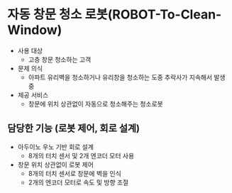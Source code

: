 # 자동 창문 청소 로봇(ROBOT-To-Clean-Window)
- 사용 대상
    - 고층 창문 청소하는 고객
- 문제 의식
    - 아파트 유리벽을 청소하거나 유리창을 청소하는 도중 추락사가 지속해서 발생 중
- 제공 서비스
    - 창문에 위치 상관없이 자동으로 청소해주는 청소로봇

## 담당한 기능 (로봇 제어, 회로 설계)
- 아두이노 우노 기반 회로 설계
    - 8개의 터치 센서 및 2개 엔코더 모터 사용
- 창문 위치 상관없이 로봇 제어
    - 8개의 터치 센서로 창문에 벽을 인식
    - 2개의 엔코더 모터로 속도 및 방향 조절
 

